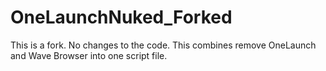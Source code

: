 # OneLaunchNuked_Forked
This is a fork. No changes to the code. This combines remove OneLaunch and Wave Browser into one script file. 
